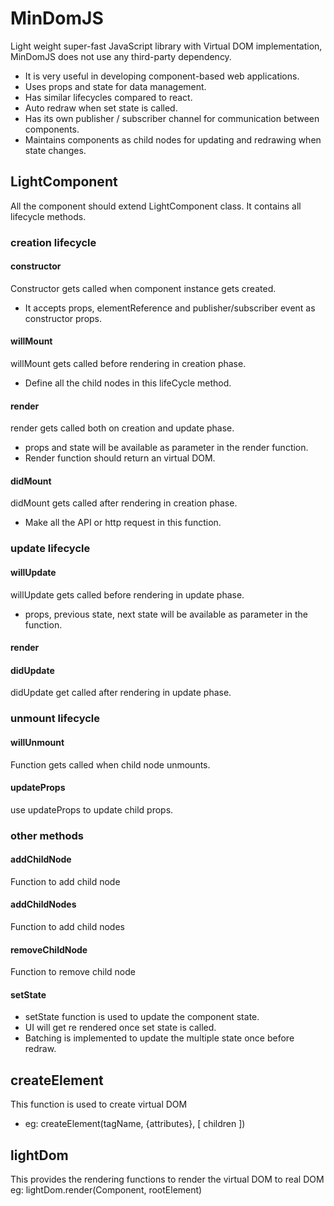 # MinDomJS
Light weight super-fast JavaScript library with Virtual DOM implementation, MinDomJS does not use any third-party dependency.
* It is very useful in developing component-based web applications.
* Uses props and state for data management.
* Has similar lifecycles compared to react.
* Auto redraw when set state is called.
* Has its own publisher / subscriber channel for communication between components.
* Maintains components as child nodes for updating and redrawing when state changes.
## LightComponent
All the component should extend LightComponent class. It contains all lifecycle methods.
### creation lifecycle
#### constructor
Constructor gets called when component instance gets created.
* It accepts props, elementReference and publisher/subscriber event as constructor props.
#### willMount
willMount gets called before rendering in creation phase.
* Define all the child nodes in this lifeCycle method.
#### render
render gets called both on creation and update phase.
* props and state will be available as parameter in the render function.
* Render function should return an virtual DOM.
#### didMount
didMount gets called after rendering in creation phase.
* Make all the API or http request in this function.
### update lifecycle
#### willUpdate
willUpdate gets called before rendering in update phase.
* props, previous state, next state will be available as parameter in the function.
#### render
#### didUpdate
didUpdate get called after rendering in update phase.
### unmount lifecycle
#### willUnmount
Function gets called when child node unmounts.
#### updateProps
use updateProps to update child props.
### other methods
#### addChildNode
Function to add child node
#### addChildNodes
Function to add child nodes
#### removeChildNode
Function to remove child node
#### setState
* setState function is used to update the component state.
* UI will get re rendered once set state is called.
* Batching is implemented to update the multiple state once before redraw.
## createElement
This function is used to create virtual DOM
* eg: createElement(tagName, {attributes}, [ children ])
## lightDom
This provides the rendering functions to render the virtual DOM to real DOM
eg: lightDom.render(Component, rootElement)

